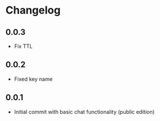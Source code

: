# Changelog

## 0.0.3

* Fix TTL

## 0.0.2

* Fixed key name

## 0.0.1

* Initial commit with basic chat functionality (public edition)
